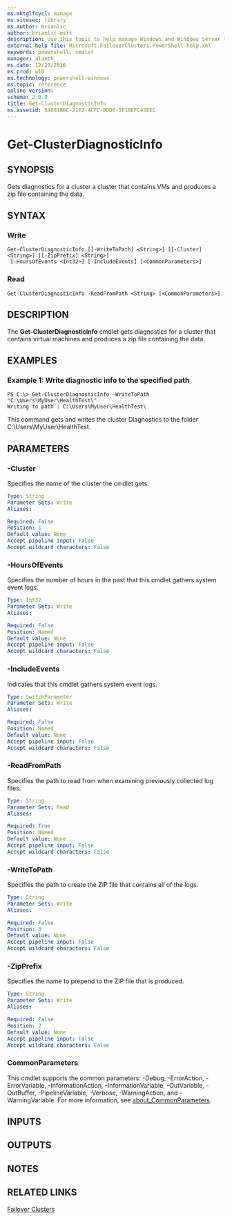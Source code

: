 ```yaml
---
ms.mktglfcycl: manage
ms.sitesec: library
ms.author: brianlic
author: brianlic-msft
description: Use this topic to help manage Windows and Windows Server technologies with Windows PowerShell.
external help file: Microsoft.FailoverClusters.PowerShell-help.xml
keywords: powershell, cmdlet
manager: alanth
ms.date: 12/20/2016
ms.prod: w10
ms.technology: powershell-windows
ms.topic: reference
online version: 
schema: 2.0.0
title: Get-ClusterDiagnosticInfo
ms.assetid: 540818BC-21E2-4CFC-BDD0-5E18EFC43EEC
---
```


# Get-ClusterDiagnosticInfo

## SYNOPSIS
Gets diagnostics for a cluster a cluster that contains VMs and produces a zip file containing the data.

## SYNTAX

### Write
```
Get-ClusterDiagnosticInfo [[-WriteToPath] <String>] [[-Cluster] <String>] [[-ZipPrefix] <String>]
 [-HoursOfEvents <Int32>] [-IncludeEvents] [<CommonParameters>]
```

### Read
```
Get-ClusterDiagnosticInfo -ReadFromPath <String> [<CommonParameters>]
```

## DESCRIPTION
The **Get-ClusterDiagnosticInfo** cmdlet gets diagnostics for a cluster that contains virtual machines and produces a zip file containing the data.

## EXAMPLES

### Example 1: Write diagnostic info to the specified path
```
PS C:\> Get-ClusterDiagnosticInfo -WriteToPath "C:\Users\MyUser\HealthTest\"
Writing to path : C:\Users\MyUser\HealthTest\
```

This command gets and writes the cluster Diagnostics to the folder C:\Users\MyUser\HealthTest\.

## PARAMETERS

### -Cluster
Specifies the name of the cluster the cmdlet gets.

```yaml
Type: String
Parameter Sets: Write
Aliases: 

Required: False
Position: 1
Default value: None
Accept pipeline input: False
Accept wildcard characters: False
```

### -HoursOfEvents
Specifies the number of hours in the past that this cmdlet gathers system event logs.

```yaml
Type: Int32
Parameter Sets: Write
Aliases: 

Required: False
Position: Named
Default value: None
Accept pipeline input: False
Accept wildcard characters: False
```

### -IncludeEvents
Indicates that this cmdlet gathers system event logs.

```yaml
Type: SwitchParameter
Parameter Sets: Write
Aliases: 

Required: False
Position: Named
Default value: None
Accept pipeline input: False
Accept wildcard characters: False
```

### -ReadFromPath
Specifies the path to read from when examining previously collected log files.

```yaml
Type: String
Parameter Sets: Read
Aliases: 

Required: True
Position: Named
Default value: None
Accept pipeline input: False
Accept wildcard characters: False
```

### -WriteToPath
Specifies the path to create the ZIP file that contains all of the logs.

```yaml
Type: String
Parameter Sets: Write
Aliases: 

Required: False
Position: 0
Default value: None
Accept pipeline input: False
Accept wildcard characters: False
```

### -ZipPrefix
Specifies the name to prepend to the ZIP file that is produced.

```yaml
Type: String
Parameter Sets: Write
Aliases: 

Required: False
Position: 2
Default value: None
Accept pipeline input: False
Accept wildcard characters: False
```

### CommonParameters
This cmdlet supports the common parameters: -Debug, -ErrorAction, -ErrorVariable, -InformationAction, -InformationVariable, -OutVariable, -OutBuffer, -PipelineVariable, -Verbose, -WarningAction, and -WarningVariable. For more information, see [about_CommonParameters](http://go.microsoft.com/fwlink/?LinkID=113216).

## INPUTS

## OUTPUTS

## NOTES

## RELATED LINKS

[Failover Clusters](./failoverclusters.md)

